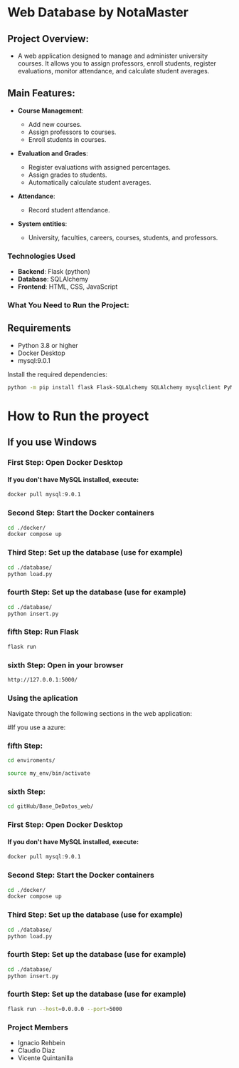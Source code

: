 # Web Database by NotaMaster

## Project Overview:

* A web application designed to manage and administer university courses. It allows you to assign professors, enroll students, register evaluations, monitor attendance, and calculate student averages.

## Main Features:

- **Course Management**:
  * Add new courses.
  * Assign professors to courses.
  * Enroll students in courses.
  
- **Evaluation and Grades**:
  * Register evaluations with assigned percentages.
  * Assign grades to students.
  * Automatically calculate student averages.

- **Attendance**:
  * Record student attendance.
    
- **System entities**:
   * University, faculties, careers, courses, students, and professors.

### Technologies Used
* **Backend**: Flask (python)
* **Database**: SQLAlchemy
* **Frontend**: HTML, CSS, JavaScript
 
### What You Need to Run the Project:

## Requirements
* Python 3.8 or higher
* Docker Desktop
* mysql:9.0.1
  
Install the required dependencies:
```bash
python -m pip install flask Flask-SQLAlchemy SQLAlchemy mysqlclient PyMySQL pandas
```

# How to Run the proyect

## If you use Windows

### First Step: Open Docker Desktop

#### If you don't have MySQL installed, execute:
```bash
docker pull mysql:9.0.1
```

### Second Step: Start the Docker containers
```bash
cd ./docker/
docker compose up
```

### Third Step: Set up the database (use for example)
```bash
cd ./database/
python load.py
```


### fourth Step: Set up the database (use for example)
```bash
cd ./database/
python insert.py
```

### fifth Step: Run Flask
```bash
flask run
```

### sixth Step: Open in your browser
```bash
http://127.0.0.1:5000/
```

### Using the aplication
Navigate through the following sections in the web application:


#If you use a azure:

### fifth Step: 
```bash
cd enviroments/
```

```bash
source my_env/bin/activate
```

### sixth Step: 
```bash
cd gitHub/Base_DeDatos_web/
```

### First Step: Open Docker Desktop

#### If you don't have MySQL installed, execute:
```bash
docker pull mysql:9.0.1
```

### Second Step: Start the Docker containers
```bash
cd ./docker/
docker compose up
```

### Third Step: Set up the database (use for example)
```bash
cd ./database/
python load.py
```


### fourth Step: Set up the database (use for example)
```bash
cd ./database/
python insert.py
```

### fourth Step: Set up the database (use for example)
```bash
flask run --host=0.0.0.0 --port=5000
```


### Project Members
* Ignacio Rehbein
* Claudio Diaz
* Vicente Quintanilla
